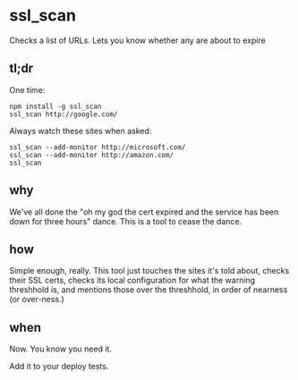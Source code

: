 # ssl_scan
Checks a list of URLs.  Lets you know whether any are about to expire

## tl;dr
One time:

```
npm install -g ssl_scan
ssl_scan http://google.com/
```

Always watch these sites when asked:

```
ssl_scan --add-monitor http://microsoft.com/
ssl_scan --add-monitor http://amazon.com/
ssl_scan
```

## why
We've all done the "oh my god the cert expired and the service has been down for
three hours" dance.  This is a tool to cease the dance.

## how
Simple enough, really.  This tool just touches the sites it's told about, checks
their SSL certs, checks its local configuration for what the warning threshhold
is, and mentions those over the threshhold, in order of nearness (or over-ness.)

## when
Now.  You know you need it.

Add it to your deploy tests.